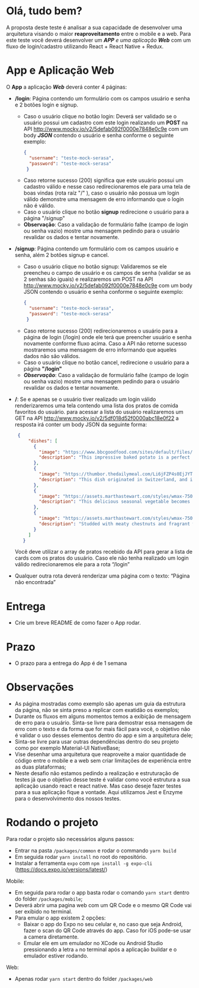 # Olá, tudo bem?

A proposta deste teste é analisar a sua capacidade de desenvolver uma arquitetura visando o maior **reaproveitamento** entre o mobile e a web.
Para este teste você deverá desenvolver um ***APP** e uma aplicação **Web*** com um fluxo de login/cadastro utilizando React + React Native + Redux.

# App e Aplicação Web
O **App** a aplicação ***Web*** deverá conter 4 páginas:
  - **/login**: Página contendo um formulário com os campos usuário e senha e 2 botões login e signup.
    - Caso o usuário clique no botão login:
     Deverá ser validado se o usuário possui um cadastro com este login realizando um **POST** na API http://www.mocky.io/v2/5defab092f0000e7848e0c9e com um body ***JSON*** contendo o usuário e senha conforme o seguinte exemplo:
      ```json
      {
        "username": "teste-mock-serasa",
        "password": "teste-mock-serasa"
       }
       ```
    - Caso retorne sucesso (200) significa que este usuário possui um cadastro válido e nesse caso redirecionaremos ele para uma tela de boas vindas (rota raíz "/" ), caso o usuário não possua um login válido demonstre uma mensagem de erro informando que o login não é válido.
    - Caso o usuário clique no botão **signup** redirecione o usuário para a página "/signup"
    - **Observação**: Caso a validação de formulário falhe (campo de login ou senha vazio) mostre uma mensagem pedindo para o usuário revalidar os dados e tentar novamente.

  - **/signup**: Página contendo um formulário com os campos usuário e senha, além 2 botões signup e cancel.
    - Caso o usuário clique no botão signup:
    Validaremos se ele preencheu o campo de usuário e os campos de senha (validar se as 2 senhas são iguais) e realizaremos um POST na API http://www.mocky.io/v2/5defab092f0000e7848e0c9e com um body JSON contendo o usuário e senha conforme o seguinte exemplo:
       ```json
       {
         "username": "teste-mock-serasa",
         "password": "teste-mock-serasa"
        }
        ```
    - Caso retorne sucesso (200) redirecionaremos o usuário para a página de login (/login) onde ele terá que preencher usuário e senha novamente conforme fluxo acima. Caso a API não retorne sucesso mostraremos uma mensagem de erro informando que aqueles dados não são válidos.
    - Caso o usuário clique no botão cancel, redirecione o usuário para a página **"/login"**
    - ***Observação***: Caso a validação de formulário falhe (campo de login ou senha vazio) mostre uma mensagem pedindo para o usuário revalidar os dados e tentar novamente.
    
   - **/**: Se e apenas se o usuário tiver realizado um login válido renderizaremos uma tela contendo uma lista dos pratos de comida favoritos do usuário. para acessar a lista do usuário realizaremos um GET na API http://www.mocky.io/v2/5df018d52f0000abc18e0f22 a resposta irá conter um body JSON da seguinte forma:
     ```json
      {
          "dishes": [
            {
              "image": "https://www.bbcgoodfood.com/sites/default/files/recipe-collections/collection-image/2013/05/baked-chilli-jacket-potatoes.jpg",
              "description": "This impressive baked potato is a perfect party dish and a fun meal to cook together with your guests. Add 1 cup of frozen peas along with the mussels, if you like."
            },
            {
              "image": "https://thumbor.thedailymeal.com/Li6jFZP4s0EjJYTzA4H2lJvhAuM=/870x565/filters:format(webp)/https://www.thedailymeal.com/sites/default/files/slideshows/1952820/2121750/1-cordonbleu-shutterstock.JPG",
              "description": "This dish originated in Switzerland, and is a riff on traditional schnitzel. But instead of just frying the pounded veal cutlet, it’s stuffed with ham and an easily meltable cheese (generally Swiss or Gruyère), rolled up into a roulade, and then deep-fried."
            },
            {
              "image": "https://assets.marthastewart.com/styles/wmax-750/d34/med105046_1109_thx_brussels_sprout/med105046_1109_thx_brussels_sprout_horiz.jpg?itok=I0yv420R",
              "description": "This delicious seasonal vegetable becomes sweet and nutty when browned. For the best flavor and texture, make the dish just before serving."
            },
            {
              "image": "https://assets.marthastewart.com/styles/wmax-750/d35/homemade-stuffing-in-dish-mla101092/homemade-stuffing-in-dish-mla101092_horiz.jpg?itok=A3bUnnFE",
              "description": "Studded with meaty chestnuts and fragrant with parsley and sage, this stuffing is equally good cooked inside or outside the turkey."
            }
          ]
        }
        ```
        Você deve utilizar o array de pratos recebido da API para gerar a lista de cards com os pratos do usuário. Caso ele não tenha realizado um login válido redirecionaremos ele para a rota “/login”
  - Qualquer outra rota deverá renderizar uma página com o texto: “Página não encontrada”
    
# Entrega
 - Crie um breve README de como fazer o App rodar.
# Prazo
 - O prazo para a entrega do App é de 1 semana
# Observações
- As página mostradas como exemplo são apenas um guia da estrutura da página, não se sinta preso a replicar com exatidão os exemplos;
- Durante os fluxos em alguns momentos temos a exibição de mensagem de erro para o usuário. Sinta-se livre para demostrar essa mensagem de erro com o texto e da forma que for mais fácil para você, o objetivo não é validar o uso desses elementos dentro do app e sim a arquitetura dele;
- Sinta-se livre para usar outras dependências dentro do seu projeto como por exemplo Material-UI NativeBase;
- Vise desenhar uma arquitetura que reaproveite a maior quantidade de código entre o mobile e a web sem criar limitações de experiência entre as duas plataformas;
- Neste desafio não estamos pedindo a realização e estruturação de testes já que o objetivo desse teste é validar como você estrutura a sua aplicação usando react e react native. Mas caso deseje fazer testes para a sua aplicação fique a vontade. Aqui utilizamos Jest e Enzyme para o desenvolvimento dos nossos testes.

# Rodando o projeto

Para rodar o projeto são necessários alguns passos:
- Entrar na pasta `/packages/common` e rodar o commando `yarn build` 
- Em seguida rodar `yarn install` no root do repositório.
- Instalar a ferramenta `expo` com `npm install -g expo-cli` (https://docs.expo.io/versions/latest/)

Mobile:
- Em seguida para rodar o app basta rodar o comando `yarn start` dentro do folder `/packages/mobile`;
- Deverá abrir uma pagina web com um QR Code e o mesmo QR Code vai ser exibido no terminal.
- Para emular o app existem 2 opções:
    - Baixar o app do Expo no seu celular e, no caso que seja Android, fazer o scan do QR Code através do app. Caso for iOS pode-se usar a camera diretamente.
    - Emular ele em um emulador no XCode ou Android Studio pressionando a letra `a` no terminal após a aplicação buildar e o emulador estiver rodando.
    
Web: 
- Apenas rodar `yarn start` dentro do folder `/packages/web`